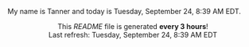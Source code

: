 My name is Tanner and today is Tuesday, September 24, 8:39 AM EDT.

<p align="center">This <i>README</i> file is generated <b>every 3 hours</b>!</br>Last refresh: Tuesday, September 24, 8:39 AM EDT<br /></p>
